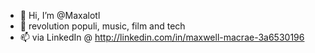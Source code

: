 - 👋 Hi, I’m @Maxalotl
- 👀 revolution populi, music, film and tech
- 📫 via LinkedIn @ http://linkedin.com/in/maxwell-macrae-3a6530196

